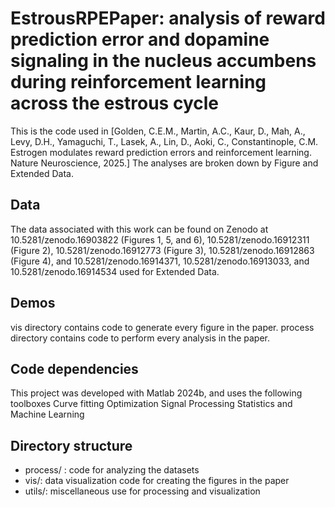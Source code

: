 # EstrousRPEPaper: analysis of reward prediction error and dopamine signaling in the nucleus accumbens during reinforcement learning across the estrous cycle

This is the code used in \[Golden, C.E.M., Martin, A.C., Kaur, D., Mah, A., Levy, D.H., Yamaguchi, T., Lasek, A., Lin, D., Aoki, C., Constantinople, C.M. Estrogen modulates reward prediction errors and reinforcement learning. Nature Neuroscience, 2025.] The analyses are broken down by Figure and Extended Data.

## Data

The data associated with this work can be found on Zenodo at 10.5281/zenodo.16903822 (Figures 1, 5, and 6), 10.5281/zenodo.16912311 (Figure 2), 10.5281/zenodo.16912773 (Figure 3), 10.5281/zenodo.16912863 (Figure 4), and 10.5281/zenodo.16914371, 10.5281/zenodo.16913033, and 10.5281/zenodo.16914534 used for Extended Data.

## Demos

vis directory contains code to generate every figure in the paper.
process directory contains code to perform every analysis in the paper.

## Code dependencies

This project was developed with Matlab 2024b, and uses the following toolboxes
Curve fitting
Optimization
Signal Processing
Statistics and Machine Learning



## Directory structure

* process/ : code for analyzing the datasets
* vis/: data visualization code for creating the figures in the paper
* utils/: miscellaneous use for processing and visualization
